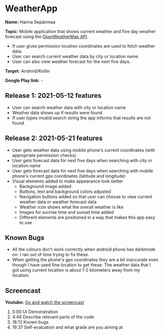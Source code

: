 # WeatherApp

**Name:** Hanna Sepänmaa

**Topic:** Mobile application that shows current weather and five day weather forecast using the [OpenWeatherMap API](https://openweathermap.org/api).

- If user gives permission location coordinates are used to fetch weather data.
- User can search current weather data by city or location name.
- User can also view weather forecast for the next five days.

**Target:** Android/Kotlin

**Google Play link:** -

## Release 1: 2021-05-12 features

- User can search weather data with city or location name
- Weather data shows up if results were found
- If user types invalid search string the app informs that results are not found

## Release 2: 2021-05-21 features

- User gets weather data using mobile phone's current coordinates (with appropriate permission checks)
- User gets forecast data for next five days when searching with city or location name
- User gets forecast data for next five days when searching with mobile phone's current gps coordinates (latitude and longitude)
- Visual elements added to make appearance look better
  - Background image added
  - Buttons, text and background colors adjusted
  - Navigation buttons added so that user can choose to view current weather data or weather forecast data
  - Weather icon shows what the overall weather is like
  - Images for sunrise time and sunset time added
  - Different elements are positioned in a way that makes this app easy to use

## Known Bugs

- All the colours don't work correctly when android phone has darkmode on. I ran out of time trying to fix these.
- When getting the phone's gps coordinates they are a bit inaccurate even though I have used fine location to get these. The weather data that I got using current location is about 1-2 kilometers away from my location.

## Screencast

**Youtube:** [Go and watch the screencast](https://www.youtube.com/watch?v=L4av1ZYmWtM)

1. 0:00 UI Demonstration
2. 4:46 Describe relevant parts of the code
3. 18:12 Known bugs
4. 19:37 Self-evaluation and what grade are you aiming at
